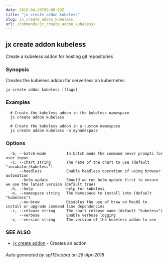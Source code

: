 ```yaml
---
date: 2018-04-26T09:09:19Z
title: "jx create addon kubeless"
slug: jx_create_addon_kubeless
url: /commands/jx_create_addon_kubeless/
---
```

## jx create addon kubeless

Create a kubeless addon for hosting git repositories

### Synopsis

Creates the kubeless addon for serverless on kubernetes

```
jx create addon kubeless [flags]
```

### Examples

```
  # Create the kubeless addon in the kubeless namespace
  jx create addon kubeless
  
  # Create the kubeless addon in a custom namespace
  jx create addon kubeless -n mynamespace
```

### Options

```
  -b, --batch-mode         In batch mode the command never prompts for user input
  -c, --chart string       The name of the chart to use (default "incubator/kubeless")
      --headless           Enable headless operation if using browser automation
      --helm-update        Should we run helm update first to ensure we use the latest version (default true)
  -h, --help               help for kubeless
  -n, --namespace string   The Namespace to install into (default "kubeless")
      --no-brew            Disables the use of brew on MacOS to install or upgrade command line dependencies
  -r, --release string     The chart release name (default "kubeless")
      --verbose            Enable verbose logging
  -v, --version string     The version of the kubeless addon to use
```

### SEE ALSO

* [jx create addon](/commands/jx_create_addon/)	 - Creates an addon

###### Auto generated by spf13/cobra on 26-Apr-2018
